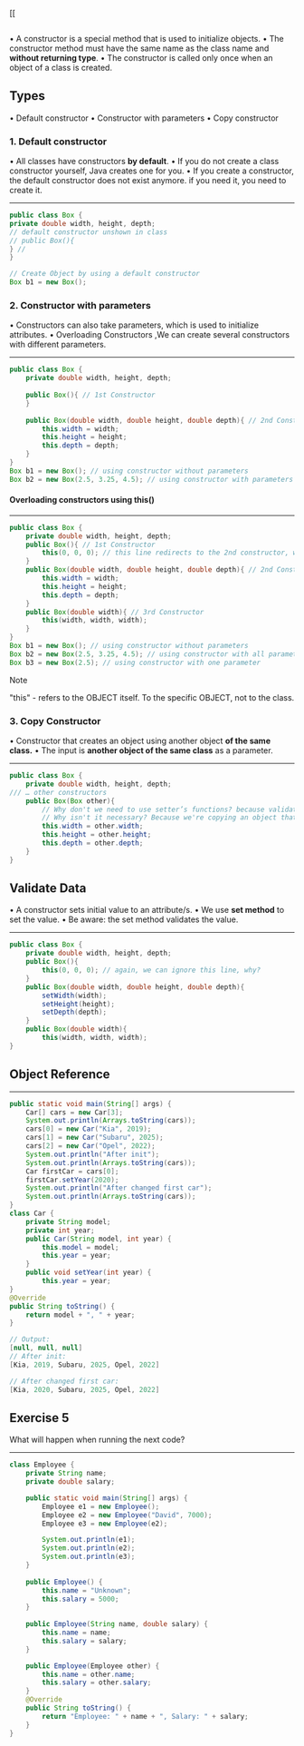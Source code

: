 [[
```table-of-contents
```

• A constructor is a special method that is used to initialize objects.
• The constructor method must have the same name as the class name and **without returning type**.
• The constructor is called only once when an object of a class is created.
## Types
• Default constructor
• Constructor with parameters
• Copy constructor

### 1. Default constructor
• All classes have constructors **by default**.
• If you do not create a class constructor yourself, Java creates one for you.
• If you create a constructor, the default constructor does not exist anymore. if you need it, you need to create it.
___
```java title:DefaultConstructor
public class Box {
private double width, height, depth;
// default constructor unshown in class
// public Box(){
} //
}

// Create Object by using a default constructor
Box b1 = new Box();
```

### 2. Constructor with parameters
• Constructors can also take parameters, which is used to initialize attributes.
• Overloading Constructors ,We can create several constructors with different parameters.
___
```java title:Constructor_with_parameters
public class Box {
	private double width, height, depth;
	
	public Box(){ // 1st Constructor
	}
	
	public Box(double width, double height, double depth){ // 2nd Constructor (we used Overloading)
		this.width = width;
		this.height = height;
		this.depth = depth;
	}
}
Box b1 = new Box(); // using constructor without parameters
Box b2 = new Box(2.5, 3.25, 4.5); // using constructor with parameters
```

#### Overloading constructors using **this()**
___
```java title:Overloading_this()
public class Box {
	private double width, height, depth;
	public Box(){ // 1st Constructor
		this(0, 0, 0); // this line redirects to the 2nd constructor, with these '0' values as input
	}
	public Box(double width, double height, double depth){ // 2nd Constuctor
		this.width = width;
		this.height = height;
		this.depth = depth;
	}
	public Box(double width){ // 3rd Constructor
		this(width, width, width);
	}
}
Box b1 = new Box(); // using constructor without parameters
Box b2 = new Box(2.5, 3.25, 4.5); // using constructor with all parameters
Box b3 = new Box(2.5); // using constructor with one parameter
```

> [!note]
>  "this" - refers to the OBJECT itself. To the specific OBJECT, not to the class.

### 3. Copy Constructor
• Constructor that creates an object using another object **of the same class.**
• The input is **another object of the same class** as a parameter.
___
```java title:CopyConstructor
public class Box {
	private double width, height, depth;
/// … other constructors
	public Box(Box other){
		// Why don't we need to use setter’s functions? because validation isn't necessary here.
		// Why isn't it necessary? Because we're copying an object that has already gone through validation.
		this.width = other.width;
		this.height = other.height;
		this.depth = other.depth;
	}
}
```

## Validate Data
• A constructor sets initial value to an attribute/s.
• We use **set method** to set the value.
• Be aware: the set method validates the value.
___
```java title:
public class Box {
	private double width, height, depth;
	public Box(){
		this(0, 0, 0); // again, we can ignore this line, why?
	}
	public Box(double width, double height, double depth){
		setWidth(width);
		setHeight(height);
		setDepth(depth);
	}
	public Box(double width){
		this(width, width, width);
}
```

## Object Reference
___
```java title:ObjectReference
public static void main(String[] args) {
	Car[] cars = new Car[3];
	System.out.println(Arrays.toString(cars));
	cars[0] = new Car("Kia", 2019);
	cars[1] = new Car("Subaru", 2025);
	cars[2] = new Car("Opel", 2022);
	System.out.println("After init");
	System.out.println(Arrays.toString(cars));
	Car firstCar = cars[0];
	firstCar.setYear(2020);
	System.out.println("After changed first car");
	System.out.println(Arrays.toString(cars));
}
class Car {
	private String model;
	private int year;
	public Car(String model, int year) {
		this.model = model;
		this.year = year;
	}
	public void setYear(int year) {
		this.year = year;
}
@Override
public String toString() {
	return model + ", " + year;
}

// Output:
[null, null, null]
// After init:
[Kia, 2019, Subaru, 2025, Opel, 2022]

// After changed first car:
[Kia, 2020, Subaru, 2025, Opel, 2022]
```

## Exercise 5
What will happen when running the next code?
___
```java title:Exe5
class Employee {
	private String name;
	private double salary;

	public static void main(String[] args) {
		Employee e1 = new Employee();
		Employee e2 = new Employee("David", 7000);
		Employee e3 = new Employee(e2);

		System.out.println(e1);
		System.out.println(e2);
		System.out.println(e3);
	}
	
	public Employee() {
		this.name = "Unknown";
		this.salary = 5000;
	}
	
	public Employee(String name, double salary) {
		this.name = name;
		this.salary = salary;
	}

	public Employee(Employee other) {
		this.name = other.name;
		this.salary = other.salary;
	}
	@Override
	public String toString() {
		return "Employee: " + name + ", Salary: " + salary;
	}
}
```

